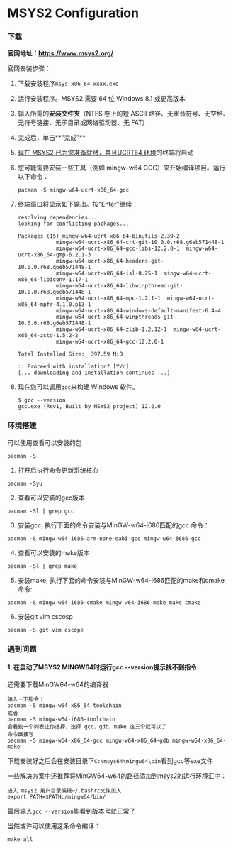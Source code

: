 # MSYS2 Configuration

### 下载

**官网地址：https://www.msys2.org/**

官网安装步骤：

1. 下载安装程序`msys-x86_64-xxxx.exe`

2. 运行安装程序。MSYS2 需要 64 位 Windows 8.1 或更高版本

3.  输入所需的**安装文件夹**（NTFS 卷上的短 ASCII 路径、无重音符号、无空格、无符号链接、无子目录或网络驱动器、无 FAT） 

4.  完成后，单击**“完成”**

5.  [现在 MSYS2 已为您准备就绪，并且UCRT64 环境](https://www.msys2.org/docs/environments/)的终端将启动

6. 您可能需要安装一些工具（例如 mingw-w64 GCC）来开始编译项目。运行以下命令：

   ```
   pacman -S mingw-w64-ucrt-x86_64-gcc
   ```

7. 终端窗口将显示如下输出。按“Enter”继续：

   ```
   resolving dependencies...
   looking for conflicting packages...
   
   Packages (15) mingw-w64-ucrt-x86_64-binutils-2.39-2
               mingw-w64-ucrt-x86_64-crt-git-10.0.0.r68.g6eb571448-1
               mingw-w64-ucrt-x86_64-gcc-libs-12.2.0-1  mingw-w64-ucrt-x86_64-gmp-6.2.1-3
               mingw-w64-ucrt-x86_64-headers-git-10.0.0.r68.g6eb571448-1
               mingw-w64-ucrt-x86_64-isl-0.25-1  mingw-w64-ucrt-x86_64-libiconv-1.17-1
               mingw-w64-ucrt-x86_64-libwinpthread-git-10.0.0.r68.g6eb571448-1
               mingw-w64-ucrt-x86_64-mpc-1.2.1-1  mingw-w64-ucrt-x86_64-mpfr-4.1.0.p13-1
               mingw-w64-ucrt-x86_64-windows-default-manifest-6.4-4
               mingw-w64-ucrt-x86_64-winpthreads-git-10.0.0.r68.g6eb571448-1
               mingw-w64-ucrt-x86_64-zlib-1.2.12-1  mingw-w64-ucrt-x86_64-zstd-1.5.2-2
               mingw-w64-ucrt-x86_64-gcc-12.2.0-1
   
   Total Installed Size:  397.59 MiB
   
   :: Proceed with installation? [Y/n]
   [... downloading and installation continues ...]
   ```

8. 现在您可以调用`gcc`来构建 Windows 软件。

   ```
   $ gcc --version
   gcc.exe (Rev1, Built by MSYS2 project) 12.2.0
   ```

### 环境搭建

可以使用查看可以安装的包

```
pacman -S
```

1.  打开后执行命令更新系统核心 

```
pacman -Syu
```

2.  查看可以安装的gcc版本 

```
pacman -Sl | grep gcc
```

3.  安装gcc, 执行下面的命令安装与MinGW-w64-i686匹配的gcc 命令：


```
pacman -S mingw-w64-i686-arm-none-eabi-gcc mingw-w64-i686-gcc
```

4. 查看可以安装的make版本

```
pacman -Sl | grep make
```

5. 安装make, 执行下面的命令安装与MinGW-w64-i686匹配的make和cmake 命令:

```
pacman -S mingw-w64-i686-cmake mingw-w64-i686-make make cmake
```

6. 安装git vim cscosp

```
pacman -S git vim cscope
```


### 遇到问题

#### 1. 在启动了MSYS2 MINGW64时运行gcc --version提示找不到指令

还需要下载MinGW64-w64的编译器

```
输入一下指令：
pacman -S mingw-w64-x86_64-toolchain
或者
pacman -S mingw-w64-i686-toolchain
会看到一个列表让你选择，选择 gcc，gdb，make 这三个就可以了
命令直接写
pacman -S mingw-w64-x86_64-gcc mingw-w64-x86_64-gdb mingw-w64-x86_64-make
```

下载安装好之后会在安装目录下`C:\msys64\mingw64\bin`看到gcc等exe文件

一些解决方案中还推荐将MinGW64-w64的路径添加到msys2的运行环境汇中：

```
进入 msys2 用户目录编辑~/.bashrc文件加入
export PATH=$PATH:/mingw64/bin/
```

最后输入`gcc --version`能看到版本号就正常了

当然或许可以使用这条命令编译：

```
make all
```

